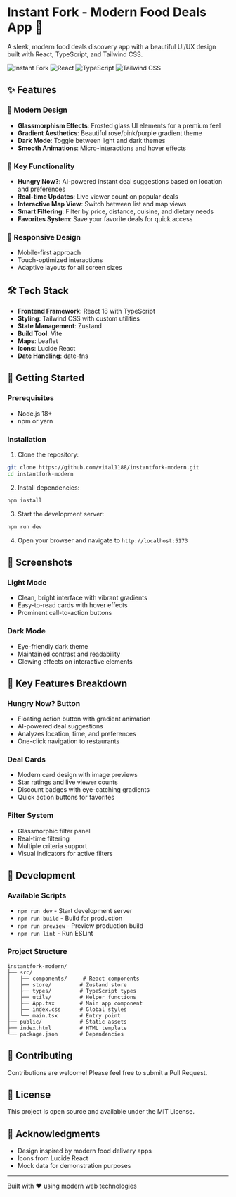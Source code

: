 # Instant Fork - Modern Food Deals App 🍴

A sleek, modern food deals discovery app with a beautiful UI/UX design built with React, TypeScript, and Tailwind CSS.

![Instant Fork](https://img.shields.io/badge/Instant%20Fork-Modern%20UI-ff1744?style=for-the-badge)
![React](https://img.shields.io/badge/React-18-61dafb?style=for-the-badge&logo=react)
![TypeScript](https://img.shields.io/badge/TypeScript-5-3178c6?style=for-the-badge&logo=typescript)
![Tailwind CSS](https://img.shields.io/badge/Tailwind-3-06b6d4?style=for-the-badge&logo=tailwindcss)

## ✨ Features

### 🎨 Modern Design
- **Glassmorphism Effects**: Frosted glass UI elements for a premium feel
- **Gradient Aesthetics**: Beautiful rose/pink/purple gradient theme
- **Dark Mode**: Toggle between light and dark themes
- **Smooth Animations**: Micro-interactions and hover effects

### 🚀 Key Functionality
- **Hungry Now?**: AI-powered instant deal suggestions based on location and preferences
- **Real-time Updates**: Live viewer count on popular deals
- **Interactive Map View**: Switch between list and map views
- **Smart Filtering**: Filter by price, distance, cuisine, and dietary needs
- **Favorites System**: Save your favorite deals for quick access

### 📱 Responsive Design
- Mobile-first approach
- Touch-optimized interactions
- Adaptive layouts for all screen sizes

## 🛠️ Tech Stack

- **Frontend Framework**: React 18 with TypeScript
- **Styling**: Tailwind CSS with custom utilities
- **State Management**: Zustand
- **Build Tool**: Vite
- **Maps**: Leaflet
- **Icons**: Lucide React
- **Date Handling**: date-fns

## 🚀 Getting Started

### Prerequisites
- Node.js 18+ 
- npm or yarn

### Installation

1. Clone the repository:
```bash
git clone https://github.com/vital1188/instantfork-modern.git
cd instantfork-modern
```

2. Install dependencies:
```bash
npm install
```

3. Start the development server:
```bash
npm run dev
```

4. Open your browser and navigate to `http://localhost:5173`

## 📸 Screenshots

### Light Mode
- Clean, bright interface with vibrant gradients
- Easy-to-read cards with hover effects
- Prominent call-to-action buttons

### Dark Mode
- Eye-friendly dark theme
- Maintained contrast and readability
- Glowing effects on interactive elements

## 🎯 Key Features Breakdown

### Hungry Now? Button
- Floating action button with gradient animation
- AI-powered deal suggestions
- Analyzes location, time, and preferences
- One-click navigation to restaurants

### Deal Cards
- Modern card design with image previews
- Star ratings and live viewer counts
- Discount badges with eye-catching gradients
- Quick action buttons for favorites

### Filter System
- Glassmorphic filter panel
- Real-time filtering
- Multiple criteria support
- Visual indicators for active filters

## 🔧 Development

### Available Scripts

- `npm run dev` - Start development server
- `npm run build` - Build for production
- `npm run preview` - Preview production build
- `npm run lint` - Run ESLint

### Project Structure

```
instantfork-modern/
├── src/
│   ├── components/     # React components
│   ├── store/         # Zustand store
│   ├── types/         # TypeScript types
│   ├── utils/         # Helper functions
│   ├── App.tsx        # Main app component
│   ├── index.css      # Global styles
│   └── main.tsx       # Entry point
├── public/            # Static assets
├── index.html         # HTML template
└── package.json       # Dependencies
```

## 🤝 Contributing

Contributions are welcome! Please feel free to submit a Pull Request.

## 📄 License

This project is open source and available under the MIT License.

## 🙏 Acknowledgments

- Design inspired by modern food delivery apps
- Icons from Lucide React
- Mock data for demonstration purposes

---

Built with ❤️ using modern web technologies
